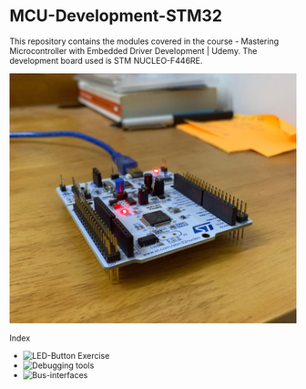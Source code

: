# MCU-Development-STM32
This repository contains the modules covered in the course - Mastering Microcontroller with Embedded Driver Development | Udemy. The development board used is STM NUCLEO-F446RE. 

<p align="center">
  <img src="images/nucleof446re.JPG" width="600"/>
</p>


Index

- ![LED-Button Exercise](LED-Button)
- ![Debugging tools](Debugging-tools) 
- ![Bus-interfaces](Bus-interfaces) 